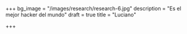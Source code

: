 +++
bg_image = "/images/research/research-6.jpg"
description = "Es el mejor hacker del mundo"
draft = true
title = "Luciano"

+++
